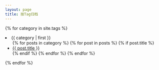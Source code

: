 ```yaml
---
layout: page
title: 按Tag归档
---
```


{% for category in site.tags %}
  <li>{{ category | first }}
    <ul>
    {% for posts in category %}
      {% for post in posts %}
        {% if post.title %}
          <li><a href="{{ post.url }}">{{ post.title }}</a></li>
        {% endif %}
      {% endfor %}
    {% endfor %}
    </ul>
  </li>
{% endfor %}
